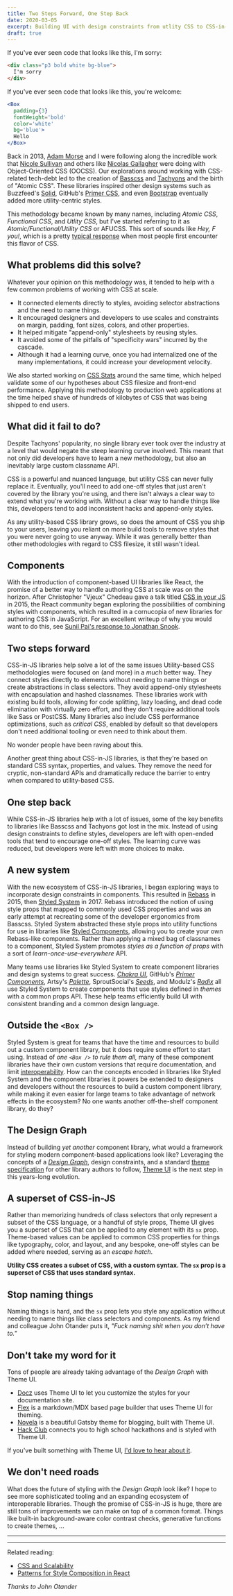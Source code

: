 ```yaml
---
title: Two Steps Forward, One Step Back
date: 2020-03-05
excerpt: Building UI with design constraints from utlity CSS to CSS-in-JS
draft: true
---
```


If you've ever seen code that looks like this, I'm sorry:

```html
<div class="p3 bold white bg-blue">
  I'm sorry
</div>
```

If you've ever seen code that looks like this, you're welcome:

```jsx
<Box
  padding={3}
  fontWeight='bold'
  color='white'
  bg='blue'>
  Hello
</Box>
```

Back in 2013, [Adam Morse][] and I were following along the incredible work that [Nicole Sullivan][] and others like [Nicolas Gallagher][] were doing with Object-Oriented CSS (OOCSS).
Our explorations around working with CSS-related tech-debt led to the creation of [Basscss][] and [Tachyons][] and the birth of "Atomic CSS".
These libraries inspired other design systems such as Buzzfeed's [Solid][], GitHub's [Primer CSS][], and even [Bootstrap][] eventually added more utility-centric styles.

This methodology became known by many names, including *Atomic CSS*, *Functional CSS*, and *Utlity CSS*,
but I've started referring to it as *Atomic/Functional/Utility CSS* or AFUCSS.
This sort of sounds like *Hey, F you!*, which is a pretty [typical response](https://medium.com/buzzfeed-design/how-i-learned-to-stop-worrying-and-love-the-atomic-class-98d6ccc45781#.yqnsfkbx2) when most people first encounter this flavor of CSS.

## What problems did this solve?

Whatever your opinion on this methodology was, it tended to help with a few common problems of working with CSS at scale.

- It connected elements directly to styles, avoiding selector abstractions and the need to name things.
- It encouraged designers and developers to use scales and constraints on margin, padding, font sizes, colors, and other properties.
- It helped mitigate "append-only" stylesheets by reusing styles.
- It avoided some of the pitfalls of "specificity wars" incurred by the cascade.
- Although it had a learning curve, once you had internalized one of the many implementations, it could increase your development velocity.

We also started working on [CSS Stats][] around the same time, which helped validate some of our hypotheses about CSS filesize and front-end performance.
Applying this methodology to production web applications at the time helped shave of hundreds of kilobytes of CSS that was being shipped to end users.

## What did it fail to do?

Despite Tachyons' popularity, no single library ever took over
the industry at a level that would negate the steep learning curve involved.
This meant that not only did developers have to learn a new methodology, but also an inevitably large custom classname API.

CSS is a powerful and nuanced language, but utility CSS can never fully replace it.
Eventually, you'll need to add one-off styles that just aren't covered by the library you're using, and there isn't always a clear way to extend what you're working with.
Without a clear way to handle things like this, developers
tend to add inconsistent hacks and append-only styles.

As any utility-based CSS library grows, so does the amount of CSS you ship to your users,
leaving you reliant on more build tools to remove styles that you were never going to use anyway.
While it was generally better than other methodologies with regard to CSS filesize, it still wasn't ideal.

## Components

With the introduction of component-based UI libraries like React,
the promise of a better way to handle authoring CSS at scale was on the horizon.
After Christopher "Vjeux" Chedeau gave a talk titled [CSS in your JS][] in 2015, the React community began exploring the possibilities of combining styles with components, which resulted in a cornucopia of new libraries for authoring CSS in JavaScript.
For an excellent writeup of why you would want to do this, see [Sunil Pai's response to Jonathan Snook][sunil gist].

## Two steps forward

CSS-in-JS libraries help solve a lot of the same issues Utility-based CSS methodologies were focused on (and more) in a *much* better way.
They connect styles directly to elements without needing to name things or create abstractions in class selectors.
They avoid append-only stylesheets with encapsulation and hashed classnames.
These libraries work with existing build tools, allowing for code splitting, lazy loading, and dead code elimination with virtually zero effort,
and they don't require additional tools like Sass or PostCSS.
Many libraries also include CSS performance optimizations, such as *critical CSS*, enabled by default so that developers don't need additional tooling or even need to think about them.

No wonder people have been raving about this.

Another great thing about CSS-in-JS libraries, is that they're based on standard CSS syntax, properties, and values.
They remove the need for cryptic, non-standard APIs and dramatically reduce the barrier to entry when compared to utility-based CSS.

## One step back

While CSS-in-JS libraries help with a lot of issues,
some of the key benefits to libraries like Basscss and Tachyons
got lost in the mix.
Instead of using design constraints to define styles, developers are left with open-ended tools that tend to encourage one-off styles.
The learning curve was reduced, but developers were left with more choices to make.

## A new system

With the new ecosystem of CSS-in-JS libraries, I began exploring
ways to incorporate design constraints in components.
This resulted in [Rebass][] in 2015, then [Styled System][] in 2017.
Rebass introduced the notion of using style props that mapped to commonly used CSS properties and was an early attempt at recreating some of the developer ergonomics from Basscss.
Styled System abstracted these style props into utility functions for use in libraries like [Styled Components][],
allowing you to create your own Rebass-like components.
Rather than applying a mixed bag of classnames to a component, Styled System promotes *styles as a function of props* with a sort of *learn-once-use-everywhere* API.

Many teams use libraries like Styled System to create component libraries and design systems to great success.
*[Chakra UI][]*,
GitHub's *[Primer Components][]*,
Artsy's *[Palette][]*,
SproutSocial's *[Seeds][]*,
and Modulz's *[Radix][]*
all use Styled System to create components that use styles defined in *themes* with a common props API.
These help teams efficiently build UI with consistent branding and a common design language.

[chakra ui]: https://chakra-ui.com
[primer components]: https://primer.style/components/
[palette]: https://palette.artsy.net/
[seeds]: https://seeds.sproutsocial.com/
[radix]: https://radix.modulz.app/

## Outside the `<Box />`

Styled System is great for teams that have the time and resources to build out a custom component library,
but it does require some effort to start using.
Instead of *one `<Box />` to rule them all,*
many of these component libraries have their own custom versions
that require documentation, and limit [interoperability](/blog/interoperability).
How can the concepts encoded in libraries like Styled System and the component libraries it powers be extended to designers and developers without the resources to build a custom component library,
while making it even easier for large teams to take advantage of network effects in the ecosystem?
No one wants another off-the-shelf component library, do they?

## The Design Graph

Instead of building *yet another* component library, what would a framework for styling modern component-based applications look like?
Leveraging the concepts of a [*Design Graph*](/blog/design-graph), design constraints, and a standard [theme specification][] for other library authors to follow,
[Theme UI][] is the next step in this years-long evolution.
<!--
TK: high-level what is theme ui and why is it good
If you like the idea of using constraint-based design principles for styling UI and are using React, you should check it out.
-->

## A superset of CSS-in-JS

Rather than memorizing hundreds of class selectors that only represent a subset of the CSS language, or a handful of style props, Theme UI gives you a superset of CSS that can be applied to any element with its `sx` prop.
Theme-based values can be applied to common CSS properties for things like typography, color, and layout, and any bespoke, one-off styles can be added where needed, serving as an *escape hatch*.

**Utility CSS creates a subset of CSS, with a custom syntax.
The `sx` prop is a superset of CSS that uses standard syntax.**

## Stop naming things

Naming things is hard, and the `sx` prop lets you style any application without needing to name things like class selectors and components. As my friend and colleague John Otander puts it,
*"Fuck naming shit when you don’t have to."*


## Don't take my word for it

Tons of people are already taking advantage of the *Design Graph* with Theme UI.

- [Docz][] uses Theme UI to let you customize the styles for your documentation site.
- [Flex][] is a markdown/MDX based page builder that uses Theme UI for theming.
- [Novela][] is a beautiful Gatsby theme for blogging, built with Theme UI.
- [Hack Club][] connects you to high school hackathons and is styled with Theme UI.

[docz]: https://docz.site
[flex]: https://flex.arshad.io/
[novela]: https://novela.narative.co/
[hack club]: https://hackathons.hackclub.com/

If you've built something with Theme UI, [I'd love to hear about it](https://mobile.twitter.com/jxnblk/status/1235658542306246657).

## We don't need roads

What does the future of styling with the *Design Graph* look like?
I hope to see more sophisticated tooling and an expanding ecosystem of interoperable libraries.
Though the promise of CSS-in-JS is huge, there are still tons of improvements we can make on top of a common format.
Things like built-in background-aware color contrast checks,
generative functions to create themes,
...

<!--
Outro
- recap of things theme-ui keeps
- iteration on a theme
-->

---

<!--
Utility CSS was probably a step up a short ladder of abstraction.
CSS-in-JS represents a step up the ladder of abstraction.
-->


<!--

- Two Steps Forward, One Step Back
- I'm sorry; you're welcome examples
- Origins of atomic css
- Goes by many names: Atomic/Functional/Utility CSS
  - I've started calling it AFU CSS
  - Sounds like, "Hey, F You" CSS, which is most peoples initial reaction
  - What problems did it solve
  - Connecting elements directly to styles (avoiding selector abstractions)
  - Design Graph like constraints
  - "Readable" inline styles
  - Mitigated append-only stylesheets
- Criticism/bashing
- What it fails to do
- What new problems it creates
- How are people succeeding with Theme UI?
- A step up the ladder of abstraction
- Preventing leaks
- New Game: CSS-in-JS
  - Code splitting
  - Lazy loading
  - Single tool chain
  - Encapsulation
  - Components
  - Runtime analysis
  - Escape hatch
  - Constraints in styles, not on the CSS language
  - CSS allows for nuanced use-cases
  - "Strict mode"
  - Things kept from Atomic CSS:
    - Readability
    - In situ editing
  - Things removed:
    - Cryptic/non-standard APIs & syntax
    - Lack of interoperability
    - Separate build tooling (Sass, PostCSS, etc)
    - Learning curve
- Theme UI helps people succeed
  - Design Graph questions
  - More sophisticated tooling/ecosystem
  - Target for generative styles
  - Interoperability
  - Install and go plug-and-play
  - Don't worry about build configuration
  - Thinking in components > thinking in styles
  - Living system > static config
  - Grows with your product
  - Contextually aware styles can enable richer styling abilities
  - Styles linked to components and elements
  - Accessible color contrast checks - need the background & foreground colors for an element
- Atomic/Functional/Utility CSS is a *subset* of CSS with a custom syntax
- The sx prop is a *superset* of CSS with a standard syntax

- chakra-ui
- Reference:
  - http://mrmrs.cc/writing/scalable-css/
  - https://gist.github.com/threepointone/731b0c47e78d8350ae4e105c1a83867d
  - https://mobile.twitter.com/chantastic/status/1227262007469981703
- From Johno
  - tech debt was measurable in CSS Stats -- data-driven
  - theming is an afterthought in most css-in-js libs
  - style as a function of props (not a mix of classnames)
  - theme-ui avoids the need to name things (selectors, components)
  - "Fuck naming shit when you don’t have to"
- Theme UI things
  - https://mobile.twitter.com/samjbmason/status/1235537136335622145
  - https://theme-ui-gallery.netlify.com/
  - https://mobile.twitter.com/gill_kyle/status/1212508600007938048
  - https://mobile.twitter.com/PaulieScanlon/status/1234434804885655554
  - https://mobile.twitter.com/dandenney/status/1233123707654148096
  - https://gatsby-theme-terminal.netlify.com/
  - https://mobile.twitter.com/atav1k/status/1230780663047036928
  - https://mobile.twitter.com/atav1k/status/1228481206813020161
  - Docz
  - Narative Novela
  - Flex: https://flex.arshad.io/
  - https://mobile.twitter.com/tuistio/status/1235658946540601345
-->

---

Related reading:

- [CSS and Scalability](http://mrmrs.cc/writing/scalable-css/)
- [Patterns for Style Composition in React](/blog/patterns-for-style-composition-in-react/)

*Thanks to John Otander*

[adam morse]: https://twitter.com/mrmrs_
[nicole sullivan]: https://mobile.twitter.com/stubbornella/
[nicolas gallagher]: https://github.com/necolas
[basscss]: https://basscss.com
[tachyons]: https://tachyons.io
[solid]: https://solid.buzzfeed.com/
[primer css]: https://primer.style/css/
[bootstrap]: https://getbootstrap.com
[sunil gist]: https://gist.github.com/threepointone/731b0c47e78d8350ae4e105c1a83867d
[css in your js]: https://vimeo.com/116209150
[rebass]: https://rebassjs.org
[styled system]: https://styled-system.com
[theme ui]: https://theme-ui.com
[styled components]: https://styled-components.com
[css stats]: https://cssstats.com
[theme specification]: https://theme-ui.com/theme-spec

